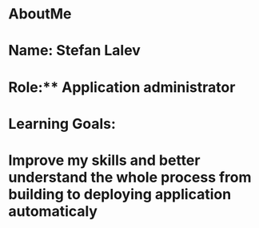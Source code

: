 # AboutMe
# Name: Stefan Lalev
# Role:** Application administrator  
# Learning Goals:
# Improve my skills and better understand the whole process from building to deploying application automaticaly
